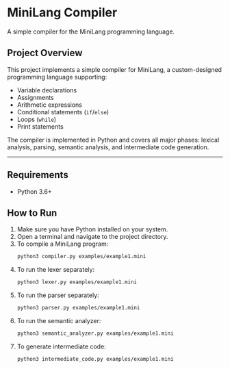 # MiniLang Compiler

A simple compiler for the MiniLang programming language.

## Project Overview

This project implements a simple compiler for MiniLang, a custom-designed programming language supporting:

- Variable declarations
- Assignments
- Arithmetic expressions
- Conditional statements (`if`/`else`)
- Loops (`while`)
- Print statements

The compiler is implemented in Python and covers all major phases: lexical analysis, parsing, semantic analysis, and intermediate code generation.

---

## Requirements
- Python 3.6+

## How to Run

1. Make sure you have Python installed on your system.
2. Open a terminal and navigate to the project directory.
3. To compile a MiniLang program:
   ```bash
   python3 compiler.py examples/example1.mini
   ```
4. To run the lexer separately:
   ```bash
   python3 lexer.py examples/example1.mini
   ```
5. To run the parser separately:
   ```bash
   python3 parser.py examples/example1.mini
   ```
6. To run the semantic analyzer:
   ```bash
   python3 semantic_analyzer.py examples/example1.mini
   ```
7. To generate intermediate code:
   ```bash
   python3 intermediate_code.py examples/example1.mini
   ```